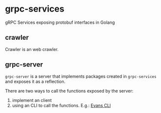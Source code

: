 # grpc-services
gRPC Services exposing protobuf interfaces in Golang

## crawler

Crawler is an web crawler.


## grpc-server

`grpc-server` is a server that implements packages created in `grpc-services` and
exposes it as a reflection.

There are two ways to call the functions exposed by the server:
1. implement an client
1. using an CLI to call the functions. E.g.: [Evans CLI](https://github.com/ktr0731/evans)

